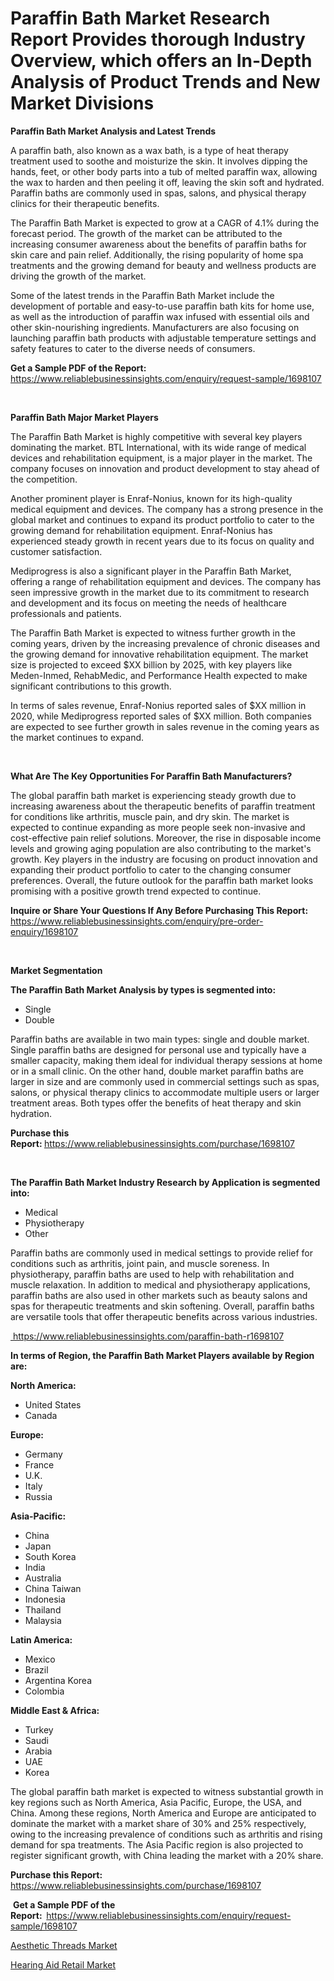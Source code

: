 <p><h1>Paraffin Bath Market Research Report Provides thorough Industry Overview, which offers an In-Depth Analysis of Product Trends and New Market Divisions</h1></p><p><strong>Paraffin Bath Market Analysis and Latest Trends</strong></p>
<p><p>A paraffin bath, also known as a wax bath, is a type of heat therapy treatment used to soothe and moisturize the skin. It involves dipping the hands, feet, or other body parts into a tub of melted paraffin wax, allowing the wax to harden and then peeling it off, leaving the skin soft and hydrated. Paraffin baths are commonly used in spas, salons, and physical therapy clinics for their therapeutic benefits.</p><p>The Paraffin Bath Market is expected to grow at a CAGR of 4.1% during the forecast period. The growth of the market can be attributed to the increasing consumer awareness about the benefits of paraffin baths for skin care and pain relief. Additionally, the rising popularity of home spa treatments and the growing demand for beauty and wellness products are driving the growth of the market.</p><p>Some of the latest trends in the Paraffin Bath Market include the development of portable and easy-to-use paraffin bath kits for home use, as well as the introduction of paraffin wax infused with essential oils and other skin-nourishing ingredients. Manufacturers are also focusing on launching paraffin bath products with adjustable temperature settings and safety features to cater to the diverse needs of consumers.</p></p>
<p><strong>Get a Sample PDF of the Report:&nbsp;</strong> <a href="https://www.reliablebusinessinsights.com/enquiry/request-sample/1698107">https://www.reliablebusinessinsights.com/enquiry/request-sample/1698107</a></p>
<p>&nbsp;</p>
<p><strong>Paraffin Bath Major Market Players</strong></p>
<p><p>The Paraffin Bath Market is highly competitive with several key players dominating the market. BTL International, with its wide range of medical devices and rehabilitation equipment, is a major player in the market. The company focuses on innovation and product development to stay ahead of the competition. </p><p>Another prominent player is Enraf-Nonius, known for its high-quality medical equipment and devices. The company has a strong presence in the global market and continues to expand its product portfolio to cater to the growing demand for rehabilitation equipment. Enraf-Nonius has experienced steady growth in recent years due to its focus on quality and customer satisfaction.</p><p>Mediprogress is also a significant player in the Paraffin Bath Market, offering a range of rehabilitation equipment and devices. The company has seen impressive growth in the market due to its commitment to research and development and its focus on meeting the needs of healthcare professionals and patients.</p><p>The Paraffin Bath Market is expected to witness further growth in the coming years, driven by the increasing prevalence of chronic diseases and the growing demand for innovative rehabilitation equipment. The market size is projected to exceed $XX billion by 2025, with key players like Meden-Inmed, RehabMedic, and Performance Health expected to make significant contributions to this growth.</p><p>In terms of sales revenue, Enraf-Nonius reported sales of $XX million in 2020, while Mediprogress reported sales of $XX million. Both companies are expected to see further growth in sales revenue in the coming years as the market continues to expand.</p></p>
<p>&nbsp;</p>
<p><strong>What Are The Key Opportunities For Paraffin Bath Manufacturers?</strong></p>
<p><p>The global paraffin bath market is experiencing steady growth due to increasing awareness about the therapeutic benefits of paraffin treatment for conditions like arthritis, muscle pain, and dry skin. The market is expected to continue expanding as more people seek non-invasive and cost-effective pain relief solutions. Moreover, the rise in disposable income levels and growing aging population are also contributing to the market's growth. Key players in the industry are focusing on product innovation and expanding their product portfolio to cater to the changing consumer preferences. Overall, the future outlook for the paraffin bath market looks promising with a positive growth trend expected to continue.</p></p>
<p><strong>Inquire or Share Your Questions If Any Before Purchasing This Report:</strong> <a href="https://www.reliablebusinessinsights.com/enquiry/pre-order-enquiry/1698107">https://www.reliablebusinessinsights.com/enquiry/pre-order-enquiry/1698107</a></p>
<p>&nbsp;</p>
<p><strong>Market Segmentation</strong></p>
<p><strong>The Paraffin Bath Market Analysis by types is segmented into:</strong></p>
<p><ul><li>Single</li><li>Double</li></ul></p>
<p><p>Paraffin baths are available in two main types: single and double market. Single paraffin baths are designed for personal use and typically have a smaller capacity, making them ideal for individual therapy sessions at home or in a small clinic. On the other hand, double market paraffin baths are larger in size and are commonly used in commercial settings such as spas, salons, or physical therapy clinics to accommodate multiple users or larger treatment areas. Both types offer the benefits of heat therapy and skin hydration.</p></p>
<p><strong>Purchase this Report:&nbsp;</strong><a href="https://www.reliablebusinessinsights.com/purchase/1698107">https://www.reliablebusinessinsights.com/purchase/1698107</a></p>
<p>&nbsp;</p>
<p><strong>The Paraffin Bath Market Industry Research by Application is segmented into:</strong></p>
<p><ul><li>Medical</li><li>Physiotherapy</li><li>Other</li></ul></p>
<p><p>Paraffin baths are commonly used in medical settings to provide relief for conditions such as arthritis, joint pain, and muscle soreness. In physiotherapy, paraffin baths are used to help with rehabilitation and muscle relaxation. In addition to medical and physiotherapy applications, paraffin baths are also used in other markets such as beauty salons and spas for therapeutic treatments and skin softening. Overall, paraffin baths are versatile tools that offer therapeutic benefits across various industries.</p></p>
<p><a href="https://www.reliablebusinessinsights.com/paraffin-bath-r1698107">&nbsp;https://www.reliablebusinessinsights.com/paraffin-bath-r1698107</a></p>
<p><strong>In terms of Region, the Paraffin Bath Market Players available by Region are:</strong></p>
<p>
    <p> <strong> North America: </strong>
        <ul>
            <li>United States</li>
            <li>Canada</li>
        </ul>
        </p> 
    <p> <strong> Europe: </strong>
        <ul>
            <li>Germany</li>
            <li>France</li>
            <li>U.K.</li>
            <li>Italy</li>
            <li>Russia</li>
        </ul>
        </p> 
    <p> <strong> Asia-Pacific: </strong>
        <ul>
            <li>China</li>
            <li>Japan</li>
            <li>South Korea</li>
            <li>India</li>
            <li>Australia</li>
            <li>China Taiwan</li>
            <li>Indonesia</li>
            <li>Thailand</li>
            <li>Malaysia</li>
        </ul>
        </p> 
    <p> <strong> Latin America: </strong>
        <ul>
            <li>Mexico</li>
            <li>Brazil</li>
            <li>Argentina Korea</li>
            <li>Colombia</li>
        </ul>
        </p> 
    <p> <strong> Middle East & Africa: </strong>
        <ul>
            <li>Turkey</li>
            <li>Saudi</li>
            <li>Arabia</li>
            <li>UAE</li>
            <li>Korea</li>
        </ul>
    </p>
    </p>
<p><p>The global paraffin bath market is expected to witness substantial growth in key regions such as North America, Asia Pacific, Europe, the USA, and China. Among these regions, North America and Europe are anticipated to dominate the market with a market share of 30% and 25% respectively, owing to the increasing prevalence of conditions such as arthritis and rising demand for spa treatments. The Asia Pacific region is also projected to register significant growth, with China leading the market with a 20% share.</p></p>
<p><strong>Purchase this Report: </strong><a href="https://www.reliablebusinessinsights.com/purchase/1698107">https://www.reliablebusinessinsights.com/purchase/1698107</a></p>
<p>&nbsp;<strong>Get a Sample PDF of the Report:&nbsp;&nbsp;</strong><a href="https://www.reliablebusinessinsights.com/enquiry/request-sample/1698107">https://www.reliablebusinessinsights.com/enquiry/request-sample/1698107</a></p>
<p><strong></strong></p>
<p><p><a href="https://github.com/qrkceaah30/Market-Research-Report-List-1/blob/main/aesthetic-threads-market.md">Aesthetic Threads Market</a></p><p><a href="https://github.com/yadanielu/Market-Research-Report-List-1/blob/main/hearing-aid-retail-market.md">Hearing Aid Retail Market</a></p></p>